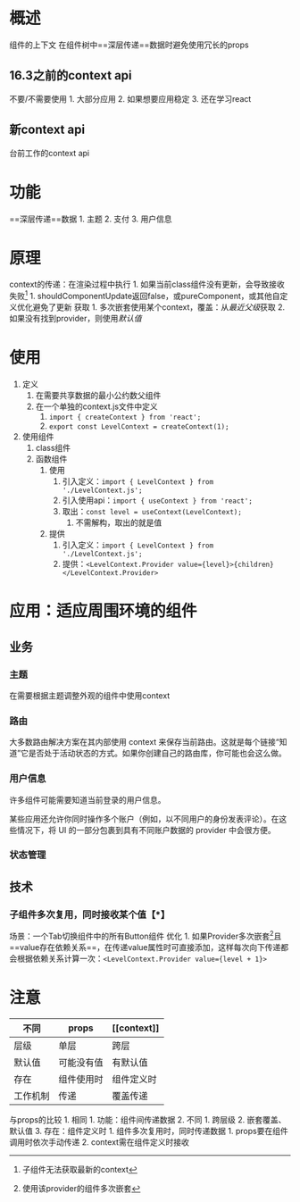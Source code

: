 # 概述 
组件的上下文
在组件树中==深层传递==数据时避免使用冗长的props
## 16.3之前的context api
不要/不需要使用
	1. 大部分应用
	2. 如果想要应用稳定
	3. 还在学习react
## 新context api
台前工作的context api
# 功能
==深层传递==数据
	1. 主题
	2. 支付
	3. 用户信息
# 原理
context的传递：在渲染过程中执行
	1. 如果当前class组件没有更新，会导致接收失败[^1] 
		1. shouldComponentUpdate返回false，或pureComponent，或其他自定义优化避免了更新
获取
	1. 多次嵌套使用某个context，覆盖：从*最近父级*获取
	2. 如果没有找到provider，则使用*默认值* 
# 使用
1. 定义
	1. 在需要共享数据的最小公约数父组件
	2. 在一个单独的context.js文件中定义
		1. `import { createContext } from 'react';` 
		2. `export const LevelContext = createContext(1);` 
2. 使用组件
	1. class组件
	2. 函数组件
		1. 使用
			1. 引入定义：`import { LevelContext } from './LevelContext.js';` 
			2. 引入使用api：`import { useContext } from 'react';` 
			3. 取出：`const level = useContext(LevelContext);` 
				1. 不需解构，取出的就是值
		2. 提供
			1. 引入定义：`import { LevelContext } from './LevelContext.js';` 
			2. 提供：`<LevelContext.Provider value={level}>{children}</LevelContext.Provider>` 
# 应用：适应周围环境的组件
## 业务
### 主题
在需要根据主题调整外观的组件中使用context
### 路由
大多数路由解决方案在其内部使用 context 来保存当前路由。这就是每个链接“知道”它是否处于活动状态的方式。如果你创建自己的路由库，你可能也会这么做。
### 用户信息
许多组件可能需要知道当前登录的用户信息。

某些应用还允许你同时操作多个账户（例如，以不同用户的身份发表评论）。在这些情况下，将 UI 的一部分包裹到具有不同账户数据的 provider 中会很方便。
### 状态管理
## 技术
### 子组件多次复用，同时接收某个值【\*】
场景：一个Tab切换组件中的所有Button组件
优化
	1. 如果Provider多次嵌套[^2]且==value存在依赖关系==，在传递value属性时可直接添加，这样每次向下传递都会根据依赖关系计算一次：`<LevelContext.Provider value={level + 1}>` 
# 注意

| 不同     | props      | [[context]] |
| -------- | ---------- | ----------- |
| 层级     | 单层       | 跨层        |
| 默认值   | 可能没有值 | 有默认值    |
| 存在     | 组件使用时 | 组件定义时  |
| 工作机制 | 传递       | 覆盖传递            |

与props的比较
	1. 相同
		1. 功能：组件间传递数据
	2. 不同
		1. 跨层级
		2. 嵌套覆盖、默认值
		3. 存在：组件定义时
			1. 组件多次复用时，同时传递数据
				1. props要在组件调用时依次手动传递
				2. context需在组件定义时接收

[^1]: 子组件无法获取最新的context
[^2]: 使用该provider的组件多次嵌套